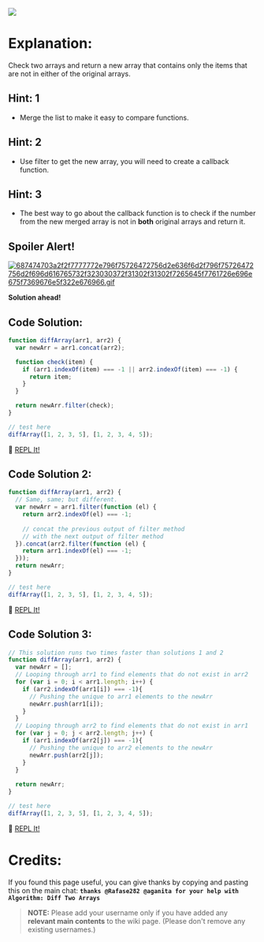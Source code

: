 ![](http://i.imgur.com/HkEgef5.gif)

# Explanation:
Check two arrays and return a new array that contains only the items that are not in either of the original arrays.

## Hint: 1
- Merge the list to make it easy to compare functions.

## Hint: 2
- Use filter to get the new array, you will need to create a callback function.

## Hint: 3
- The best way to go about the callback function is to check if the number from the new merged array is not in **both** original arrays and return it.

## Spoiler Alert!
[![687474703a2f2f7777772e796f75726472756d2e636f6d2f796f75726472756d2f696d616765732f323030372f31302f31302f7265645f7761726e696e675f7369676e5f322e676966.gif](https://files.gitter.im/FreeCodeCamp/Wiki/nlOm/thumb/687474703a2f2f7777772e796f75726472756d2e636f6d2f796f75726472756d2f696d616765732f323030372f31302f31302f7265645f7761726e696e675f7369676e5f322e676966.gif)](https://files.gitter.im/FreeCodeCamp/Wiki/nlOm/687474703a2f2f7777772e796f75726472756d2e636f6d2f796f75726472756d2f696d616765732f323030372f31302f31302f7265645f7761726e696e675f7369676e5f322e676966.gif)

**Solution ahead!**

## Code Solution:

```js
function diffArray(arr1, arr2) {
  var newArr = arr1.concat(arr2);

  function check(item) {
    if (arr1.indexOf(item) === -1 || arr2.indexOf(item) === -1) {
      return item;
    }
  }

  return newArr.filter(check);
}

// test here
diffArray([1, 2, 3, 5], [1, 2, 3, 4, 5]);
```
:rocket: [REPL It!](https://repl.it/CLma/0)

## Code Solution 2:

```js
function diffArray(arr1, arr2) {
  // Same, same; but different.
  var newArr = arr1.filter(function (el) {
    return arr2.indexOf(el) === -1;
    
    // concat the previous output of filter method
    // with the next output of filter method
  }).concat(arr2.filter(function (el) {
    return arr1.indexOf(el) === -1;
  }));
  return newArr;
}

// test here
diffArray([1, 2, 3, 5], [1, 2, 3, 4, 5]);
```
:rocket: [REPL It!](https://repl.it/CLmc/0)

## Code Solution 3:

```js
// This solution runs two times faster than solutions 1 and 2
function diffArray(arr1, arr2) {
  var newArr = [];
  // Looping through arr1 to find elements that do not exist in arr2  
  for (var i = 0; i < arr1.length; i++) {
    if (arr2.indexOf(arr1[i]) === -1){
      // Pushing the unique to arr1 elements to the newArr
      newArr.push(arr1[i]);
    } 
  }
  // Looping through arr2 to find elements that do not exist in arr1
  for (var j = 0; j < arr2.length; j++) {
    if (arr1.indexOf(arr2[j]) === -1){
      // Pushing the unique to arr2 elements to the newArr    
      newArr.push(arr2[j]);
    } 
  }
  
  return newArr;
}

// test here
diffArray([1, 2, 3, 5], [1, 2, 3, 4, 5]);
```
:rocket: [REPL It!](https://repl.it/CLme/0)

# Credits:
If you found this page useful, you can give thanks by copying and pasting this on the main chat:  **`thanks @Rafase282 @aganita for your help with Algorithm: Diff Two Arrays`**

> **NOTE:** Please add your username only if you have added any **relevant main contents** to the wiki page. (Please don't remove any existing usernames.)
